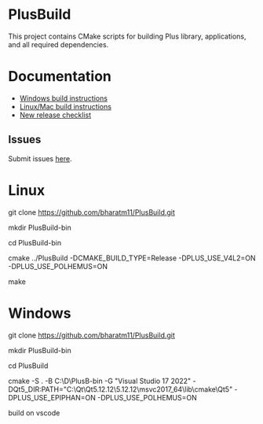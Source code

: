 # PlusBuild
This project contains CMake scripts for building Plus library, applications, and all required dependencies.

# Documentation

- [Windows build instructions](Docs/BuildInstructionsWindows.md)
- [Linux/Mac build instructions](Docs/BuildInstructionsLinux.md)
- [New release checklist](Docs/NewReleaseChecklist.md)

## Issues
Submit issues [here](https://github.com/PlusToolkit/PlusLib/issues).


# Linux
git clone https://github.com/bharatm11/PlusBuild.git

mkdir PlusBuild-bin

cd PlusBuild-bin

cmake ../PlusBuild -DCMAKE_BUILD_TYPE=Release -DPLUS_USE_V4L2=ON -DPLUS_USE_POLHEMUS=ON

make

# Windows
git clone https://github.com/bharatm11/PlusBuild.git

mkdir PlusBuild-bin

cd PlusBuild

cmake -S . -B C:\D\PlusB-bin -G "Visual Studio 17 2022" -DQt5_DIR:PATH="C:\Qt\Qt5.12.12\5.12.12\msvc2017_64\lib\cmake\Qt5" -DPLUS_USE_EPIPHAN=ON -DPLUS_USE_POLHEMUS=ON

build on vscode
